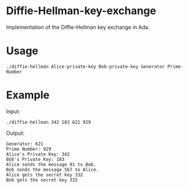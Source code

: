 # Diffie-Hellman-key-exchange
Implementation of the Diffie-Hellman key exchange in Ada.

# Usage
`./diffie-hellman Alice-private-key Bob-private-key Generator Prime-Number`

# Example

Input: 

`./diffie-hellman 342 183 621 929`

Output:
```
Generator: 621
Prime Number: 929
Alice's Private Key: 342
Bob's Private Key: 183
Alice sends the message 91 to Bob.
Bob sends the message 567 to Alice.
Alice gets the secret key 332
Bob gets the secret key 332
```
